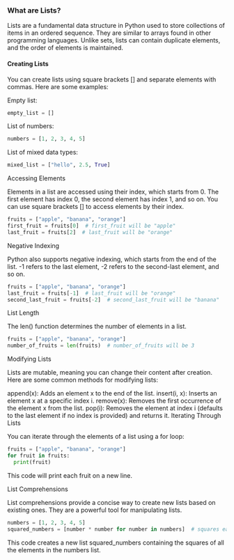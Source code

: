 ### What are Lists?

Lists are a fundamental data structure in Python used to store collections of items in an ordered sequence. They are similar to arrays found in other programming languages. Unlike sets, lists can contain duplicate elements, and the order of elements is maintained.

#### Creating Lists

You can create lists using square brackets [] and separate elements with commas. Here are some examples:


Empty list:
```Python
empty_list = []
```

List of numbers:
```Python
numbers = [1, 2, 3, 4, 5]
```
List of mixed data types:
```Python
mixed_list = ["hello", 2.5, True]
```
Accessing Elements

Elements in a list are accessed using their index, which starts from 0. The first element has index 0, the second element has index 1, and so on. You can use square brackets [] to access elements by their index.

```Python
fruits = ["apple", "banana", "orange"]
first_fruit = fruits[0]  # first_fruit will be "apple"
last_fruit = fruits[2]  # last_fruit will be "orange"
```
Negative Indexing

Python also supports negative indexing, which starts from the end of the list. -1 refers to the last element, -2 refers to the second-last element, and so on.

```Python
fruits = ["apple", "banana", "orange"]
last_fruit = fruits[-1]  # last_fruit will be "orange"
second_last_fruit = fruits[-2]  # second_last_fruit will be "banana"
```
List Length

The len() function determines the number of elements in a list.

```Python
fruits = ["apple", "banana", "orange"]
number_of_fruits = len(fruits)  # number_of_fruits will be 3
```
Modifying Lists

Lists are mutable, meaning you can change their content after creation. Here are some common methods for modifying lists:

append(x): Adds an element x to the end of the list.
insert(i, x): Inserts an element x at a specific index i.
remove(x): Removes the first occurrence of the element x from the list.
pop(i): Removes the element at index i (defaults to the last element if no index is provided) and returns it.
Iterating Through Lists

You can iterate through the elements of a list using a for loop:

```Python
fruits = ["apple", "banana", "orange"]
for fruit in fruits:
  print(fruit)
```
This code will print each fruit on a new line.

List Comprehensions

List comprehensions provide a concise way to create new lists based on existing ones. They are a powerful tool for manipulating lists.

```Python
numbers = [1, 2, 3, 4, 5]
squared_numbers = [number * number for number in numbers]  # squares each number in the list
```
This code creates a new list squared_numbers containing the squares of all the elements in the numbers list.
